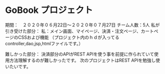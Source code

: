 # GoBook プロジェクト
期間：　２０２０年０６月22日～２０２０年０７月27日
チーム人数：5人
私が引き受けた部分：
  私：メイン画面、マイページ、決済・注文ページ、カートページのCSSおよび機能
  （プロジェクト内のｈｄが入ってるcontroller,dao,jsp,htmlファイルです。）
  
  
 難しかった部分：
 決済部分のAPIがREST APIを使う事を前提に作られていて使用方法理解するのが難しかったです。
 次のプロジェクトはREST APIを勉強し使いたいです。
  
  
  
  
